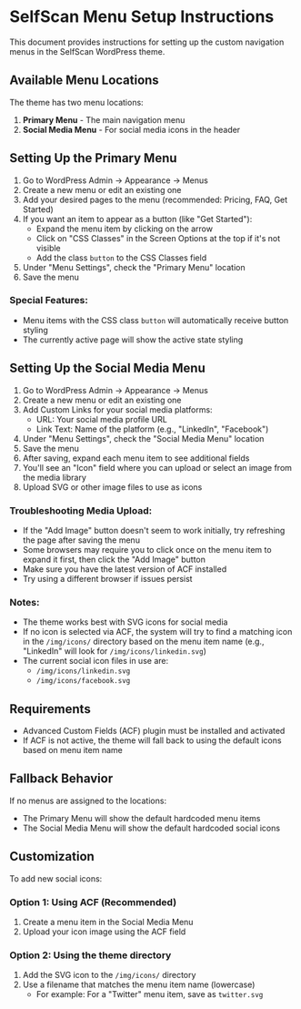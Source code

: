 # SelfScan Menu Setup Instructions

This document provides instructions for setting up the custom navigation menus in the SelfScan WordPress theme.

## Available Menu Locations

The theme has two menu locations:

1. **Primary Menu** - The main navigation menu
2. **Social Media Menu** - For social media icons in the header

## Setting Up the Primary Menu

1. Go to WordPress Admin → Appearance → Menus
2. Create a new menu or edit an existing one
3. Add your desired pages to the menu (recommended: Pricing, FAQ, Get Started)
4. If you want an item to appear as a button (like "Get Started"):
   - Expand the menu item by clicking on the arrow
   - Click on "CSS Classes" in the Screen Options at the top if it's not visible
   - Add the class `button` to the CSS Classes field
5. Under "Menu Settings", check the "Primary Menu" location
6. Save the menu

### Special Features:
- Menu items with the CSS class `button` will automatically receive button styling
- The currently active page will show the active state styling

## Setting Up the Social Media Menu

1. Go to WordPress Admin → Appearance → Menus
2. Create a new menu or edit an existing one
3. Add Custom Links for your social media platforms:
   - URL: Your social media profile URL
   - Link Text: Name of the platform (e.g., "LinkedIn", "Facebook")
4. Under "Menu Settings", check the "Social Media Menu" location
5. Save the menu
6. After saving, expand each menu item to see additional fields
7. You'll see an "Icon" field where you can upload or select an image from the media library
8. Upload SVG or other image files to use as icons

### Troubleshooting Media Upload:
- If the "Add Image" button doesn't seem to work initially, try refreshing the page after saving the menu
- Some browsers may require you to click once on the menu item to expand it first, then click the "Add Image" button
- Make sure you have the latest version of ACF installed
- Try using a different browser if issues persist

### Notes:
- The theme works best with SVG icons for social media
- If no icon is selected via ACF, the system will try to find a matching icon in the `/img/icons/` directory based on the menu item name (e.g., "LinkedIn" will look for `/img/icons/linkedin.svg`)
- The current social icon files in use are:
  - `/img/icons/linkedin.svg`
  - `/img/icons/facebook.svg`

## Requirements

- Advanced Custom Fields (ACF) plugin must be installed and activated
- If ACF is not active, the theme will fall back to using the default icons based on menu item name

## Fallback Behavior

If no menus are assigned to the locations:
- The Primary Menu will show the default hardcoded menu items
- The Social Media Menu will show the default hardcoded social icons

## Customization

To add new social icons:

### Option 1: Using ACF (Recommended)
1. Create a menu item in the Social Media Menu
2. Upload your icon image using the ACF field 

### Option 2: Using the theme directory
1. Add the SVG icon to the `/img/icons/` directory
2. Use a filename that matches the menu item name (lowercase)
   - For example: For a "Twitter" menu item, save as `twitter.svg` 
